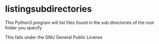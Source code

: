 # listingsubdirectories
This Python3 program will list files found in the sub directories of the root folder you specify

This falls under the GNU General Public License
